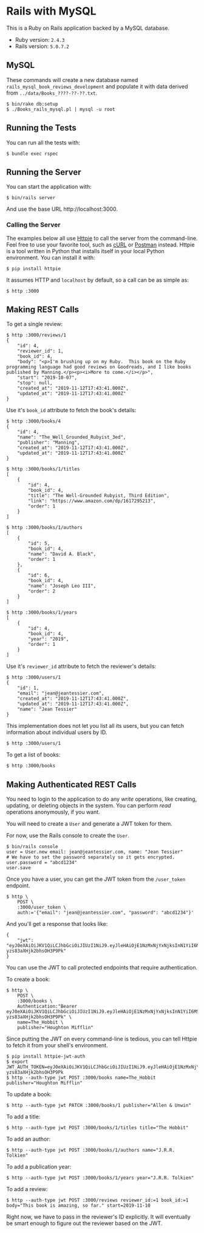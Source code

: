 # Rails with MySQL

This is a Ruby on Rails application backed by a MySQL database.

* Ruby version: `2.4.3`
* Rails version: `5.0.7.2`

## MySQL

These commands will create a new database named
`rails_mysql_book_reviews_development` and populate it with data derived from
`../data/Books_????-??-??.txt`.

    $ bin/rake db:setup
    $ ./Books_rails_mysql.pl | mysql -u root

## Running the Tests

You can run all the tests with:

    $ bundle exec rspec

## Running the Server

You can start the application with:

    $ bin/rails server

And use the base URL http://localhost:3000.

### Calling the Server

The examples below all use [Httpie](https://httpie.org/) to call the server from
the command-line.  Feel free to use your favorite tool, such as
[cURL](https://en.wikipedia.org/wiki/CURL) or
[Postman](https://www.getpostman.com/) instead.  Httpie is a tool written in
Python that installs itself in your local Python environment.  You can install
it with:

    $ pip install httpie

It assumes HTTP and `localhost` by default, so a call can be as simple as:

    $ http :3000

## Making REST Calls

To get a single review:

    $ http :3000/reviews/1
    {
        "id": 4,
        "reviewer_id": 1,
        "book_id": 4,
        "body": "<p>I'm brushing up on my Ruby.  This book on the Ruby programming language had good reviews on Goodreads, and I like books published by Manning.</p><p><i>More to come.</i></p>",
        "start": "2019-10-07",
        "stop": null,
        "created_at": "2019-11-12T17:43:41.000Z",
        "updated_at": "2019-11-12T17:43:41.000Z"
    }

Use it's `book_id` attribute to fetch the book's details:

    $ http :3000/books/4
    {
        "id": 4,
        "name": "The_Well_Grounded_Rubyist_3ed",
        "publisher": "Manning",
        "created_at": "2019-11-12T17:43:41.000Z",
        "updated_at": "2019-11-12T17:43:41.000Z"
    }

    $ http :3000/books/1/titles
    [
        {
            "id": 4,
            "book_id": 4,
            "title": "The Well-Grounded Rubyist, Third Edition",
            "link": "https://www.amazon.com/dp/1617295213",
            "order": 1
        }
    ]

    $ http :3000/books/1/authors
    [
        {
            "id": 5,
            "book_id": 4,
            "name": "David A. Black",
            "order": 1
        },
        {
            "id": 6,
            "book_id": 4,
            "name": "Joseph Leo III",
            "order": 2
        }
    ]

    $ http :3000/books/1/years
    [
        {
            "id": 4,
            "book_id": 4,
            "year": "2019",
            "order": 1
        }
    ]

Use it's `reviewer_id` attribute to fetch the reviewer's details:

    $ http :3000/users/1
    {
        "id": 1,
        "email": "jean@jeantessier.com",
        "created_at": "2019-11-12T17:43:41.000Z",
        "updated_at": "2019-11-12T17:43:41.000Z",
        "name": "Jean Tessier"
    }

This implementation does not let you list all its users, but you can fetch
information about individual users by ID.

    $ http :3000/users/1

To get a list of books:

    $ http :3000/books

## Making Authenticated REST Calls

You need to login to the application to do any _write_ operations, like
creating, updating, or deleting objects in the system.  You can perform _read_
operations anonymously, if you want.

You will need to create a `User` and generate a JWT token for them.

For now, use the Rails console to create the `User`.

    $ bin/rails console
    user = User.new email: jean@jeantessier.com, name: "Jean Tessier"
    # We have to set the password separately so it gets encrypted.
    user.password = "abcd1234"
    user.save

Once you have a user, you can get the JWT token from the `/user_token` endpoint.

    $ http \
        POST \
        :3000/user_token \
        auth:='{"email": "jean@jeantessier.com", "password": "abcd1234"}'

And you'll get a response that looks like:

    {
        "jwt": "eyJ0eXAiOiJKV1QiLCJhbGciOiJIUzI1NiJ9.eyJleHAiOjE1NzMxNjYxNjksInN1YiI6MSwiaWF0IjoxNTczMDc5NzY5LCJpc3MiOiJodHRwOi8vZ2l0aHViLmNvbS9qZWFudGVzc2llci9ib29rLXJldmlld3MiLCJuYW1lIjoiSmVhbiBUZXNzaWVyIn0.CBX6XBdbYInwTOH8fAml_-yzs83aXHjk2bhsOH3P9Pk"
    }

You can use the JWT to call protected endpoints that require authentication.

To create a book:

    $ http \
        POST \
        :3000/books \
        Authentication:"Bearer eyJ0eXAiOiJKV1QiLCJhbGciOiJIUzI1NiJ9.eyJleHAiOjE1NzMxNjYxNjksInN1YiI6MSwiaWF0IjoxNTczMDc5NzY5LCJpc3MiOiJodHRwOi8vZ2l0aHViLmNvbS9qZWFudGVzc2llci9ib29rLXJldmlld3MiLCJuYW1lIjoiSmVhbiBUZXNzaWVyIn0.CBX6XBdbYInwTOH8fAml_-yzs83aXHjk2bhsOH3P9Pk" \
        name=The_Hobbit \
        publisher="Houghton Mifflin"

Since putting the JWT on every command-line is tedious, you can tell Httpie to
fetch it from your shell's environment.

    $ pip install httpie-jwt-auth
    $ export JWT_AUTH_TOKEN=eyJ0eXAiOiJKV1QiLCJhbGciOiJIUzI1NiJ9.eyJleHAiOjE1NzMxNjYxNjksInN1YiI6MSwiaWF0IjoxNTczMDc5NzY5LCJpc3MiOiJodHRwOi8vZ2l0aHViLmNvbS9qZWFudGVzc2llci9ib29rLXJldmlld3MiLCJuYW1lIjoiSmVhbiBUZXNzaWVyIn0.CBX6XBdbYInwTOH8fAml_-yzs83aXHjk2bhsOH3P9Pk
    $ http --auth-type jwt POST :3000/books name=The_Hobbit publisher="Houghton Mifflin"

To update a book:

    $ http --auth-type jwt PATCH :3000/books/1 publisher="Allen & Unwin"

To add a title:

    $ http --auth-type jwt POST :3000/books/1/titles title="The Hobbit"

To add an author:

    $ http --auth-type jwt POST :3000/books/1/authors name="J.R.R. Tolkien"

To add a publication year:

    $ http --auth-type jwt POST :3000/books/1/years year="J.R.R. Tolkien"

To add a review:

    $ http --auth-type jwt POST :3000/reviews reviewer_id:=1 book_id:=1 body="This book is amazing, so far." start=2019-11-10

Right now, we have to pass in the reviewer's ID explicitly.  It will eventually
be smart enough to figure out the reviewer based on the JWT.
